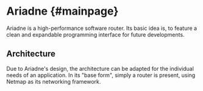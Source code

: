 Ariadne {#mainpage}
========================

Ariadne is a high-performance software router.
Its basic idea is, to feature a clean and expandable programming interface for future developments.

Architecture
------------------------

Due to Ariadne's design, the architecture can be adapted for the individual needs of an application.
In its "base form", simply a router is present, using Netmap as its networking framework.
